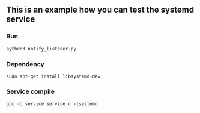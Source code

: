## This is an example how you can test the systemd service

### Run
```
python3 notify_listener.py
```

### Dependency
```
sudo apt-get install libsystemd-dev
```

### Service compile
```
gcc -o service service.c -lsystemd
```
